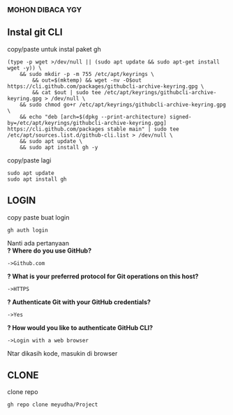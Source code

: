 ### MOHON DIBACA YGY
## Instal git CLI
copy/paste untuk instal paket gh
```
(type -p wget >/dev/null || (sudo apt update && sudo apt-get install wget -y)) \
	&& sudo mkdir -p -m 755 /etc/apt/keyrings \
        && out=$(mktemp) && wget -nv -O$out https://cli.github.com/packages/githubcli-archive-keyring.gpg \
        && cat $out | sudo tee /etc/apt/keyrings/githubcli-archive-keyring.gpg > /dev/null \
	&& sudo chmod go+r /etc/apt/keyrings/githubcli-archive-keyring.gpg \
	&& echo "deb [arch=$(dpkg --print-architecture) signed-by=/etc/apt/keyrings/githubcli-archive-keyring.gpg] https://cli.github.com/packages stable main" | sudo tee /etc/apt/sources.list.d/github-cli.list > /dev/null \
	&& sudo apt update \
	&& sudo apt install gh -y
```
copy/paste lagi
```
sudo apt update
sudo apt install gh
```
## LOGIN 
copy paste buat login
```
gh auth login
```
Nanti ada pertanyaan  
<b>? Where do you use GitHub?</b>
```
->Github.com  
```
<b>? What is your preferred protocol for Git operations on this host?</b>
```
->HTTPS  
```
<b>? Authenticate Git with your GitHub credentials?</b>
```
->Yes  
```
<b>? How would you like to authenticate GitHub CLI?</b>
```
->Login with a web browser
```
Ntar dikasih kode, masukin di browser
## CLONE
clone repo
```
gh repo clone meyudha/Project
```

